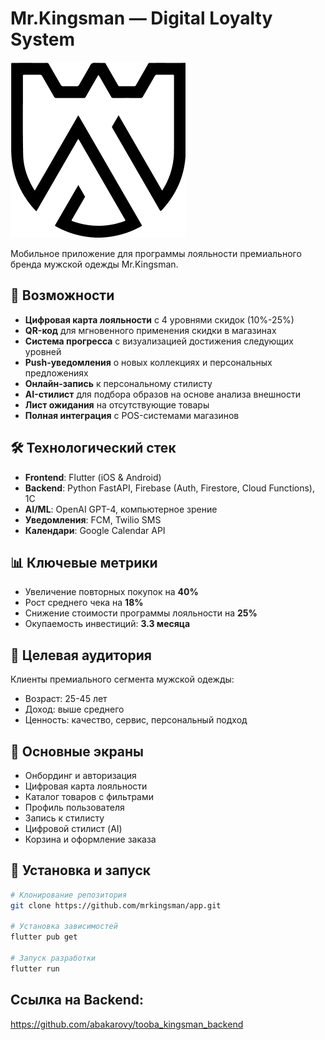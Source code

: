 # Mr.Kingsman — Digital Loyalty System
![alt text](assets/images/logo.png)

Мобильное приложение для программы лояльности премиального бренда мужской одежды Mr.Kingsman.

## 🚀 Возможности

- **Цифровая карта лояльности** с 4 уровнями скидок (10%-25%)
- **QR-код** для мгновенного применения скидки в магазинах
- **Система прогресса** с визуализацией достижения следующих уровней
- **Push-уведомления** о новых коллекциях и персональных предложениях
- **Онлайн-запись** к персональному стилисту
- **AI-стилист** для подбора образов на основе анализа внешности
- **Лист ожидания** на отсутствующие товары
- **Полная интеграция** с POS-системами магазинов

## 🛠 Технологический стек

- **Frontend**: Flutter (iOS & Android)
- **Backend**: Python FastAPI, Firebase (Auth, Firestore, Cloud Functions), 1С
- **AI/ML**: OpenAI GPT-4, компьютерное зрение
- **Уведомления**: FCM, Twilio SMS
- **Календари**: Google Calendar API

## 📊 Ключевые метрики

- Увеличение повторных покупок на **40%**
- Рост среднего чека на **18%**
- Снижение стоимости программы лояльности на **25%**
- Окупаемость инвестиций: **3.3 месяца**

## 🎯 Целевая аудитория

Клиенты премиального сегмента мужской одежды:
- Возраст: 25-45 лет
- Доход: выше среднего
- Ценность: качество, сервис, персональный подход

## 📱 Основные экраны

- Онбординг и авторизация
- Цифровая карта лояльности
- Каталог товаров с фильтрами
- Профиль пользователя
- Запись к стилисту
- Цифровой стилист (AI)
- Корзина и оформление заказа

## 🔧 Установка и запуск

```bash
# Клонирование репозитория
git clone https://github.com/mrkingsman/app.git

# Установка зависимостей
flutter pub get

# Запуск разработки
flutter run
```

## Ссылка на Backend:
https://github.com/abakarovy/tooba_kingsman_backend
